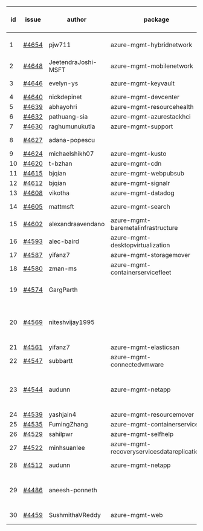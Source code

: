 | id | issue | author | package | assignee | bot advice | created date of issue | target release date | date from target |
| ------ | ------ | ------ | ------ | ------ | ------ | ------ | ------ | :-----: |
| 1 | [#4654](https://github.com/Azure/sdk-release-request/issues/4654) | pjw711 | azure-mgmt-hybridnetwork | ChenxiJiang333 | Attention to inconsistent tag | 10-13 | 11-24 |  |
| 2 | [#4648](https://github.com/Azure/sdk-release-request/issues/4648) | JeetendraJoshi-MSFT | azure-mgmt-mobilenetwork | ChenxiJiang333 |  | 10-13 | 11-24 |  |
| 3 | [#4646](https://github.com/Azure/sdk-release-request/issues/4646) | evelyn-ys | azure-mgmt-keyvault | ChenxiJiang333 | new comment. | 10-13 | 10-27 |  |
| 4 | [#4640](https://github.com/Azure/sdk-release-request/issues/4640) | nickdepinet | azure-mgmt-devcenter | ChenxiJiang333 |  | 10-12 | 10-27 |  |
| 5 | [#4639](https://github.com/Azure/sdk-release-request/issues/4639) | abhayohri | azure-mgmt-resourcehealth | ChenxiJiang333 |  | 10-12 | 10-27 |  |
| 6 | [#4632](https://github.com/Azure/sdk-release-request/issues/4632) | pathuang-sia | azure-mgmt-azurestackhci | ChenxiJiang333 |  | 10-12 | 10-27 |  |
| 7 | [#4630](https://github.com/Azure/sdk-release-request/issues/4630) | raghumunukutla | azure-mgmt-support | ChenxiJiang333 |  | 10-12 | 10-27 |  |
| 8 | [#4627](https://github.com/Azure/sdk-release-request/issues/4627) | adana-popescu |  | ChenxiJiang333 | duplicated issue  <br> | 10-09 | 10-27 |  |
| 9 | [#4624](https://github.com/Azure/sdk-release-request/issues/4624) | michaelshikh07 | azure-mgmt-kusto | ChenxiJiang333 |  | 10-09 | 10-27 |  |
| 10 | [#4620](https://github.com/Azure/sdk-release-request/issues/4620) | t-bzhan | azure-mgmt-cdn | ChenxiJiang333 |  | 10-08 | 10-27 |  |
| 11 | [#4615](https://github.com/Azure/sdk-release-request/issues/4615) | bjqian | azure-mgmt-webpubsub | ChenxiJiang333 |  | 10-07 | 10-27 |  |
| 12 | [#4612](https://github.com/Azure/sdk-release-request/issues/4612) | bjqian | azure-mgmt-signalr | ChenxiJiang333 |  | 10-07 | 10-27 |  |
| 13 | [#4608](https://github.com/Azure/sdk-release-request/issues/4608) | vikotha | azure-mgmt-datadog | ChenxiJiang333 |  | 10-06 | 10-27 |  |
| 14 | [#4605](https://github.com/Azure/sdk-release-request/issues/4605) | mattmsft | azure-mgmt-search | ChenxiJiang333 | new comment. | 10-03 | 10-27 |  |
| 15 | [#4602](https://github.com/Azure/sdk-release-request/issues/4602) | alexandraavendano | azure-mgmt-baremetalinfrastructure | ChenxiJiang333 |  | 10-02 | 10-27 |  |
| 16 | [#4593](https://github.com/Azure/sdk-release-request/issues/4593) | alec-baird | azure-mgmt-desktopvirtualization | ChenxiJiang333 |  | 09-28 | 10-27 |  |
| 17 | [#4587](https://github.com/Azure/sdk-release-request/issues/4587) | yifanz7 | azure-mgmt-storagemover | ChenxiJiang333 |  | 09-28 | 10-27 |  |
| 18 | [#4580](https://github.com/Azure/sdk-release-request/issues/4580) | zman-ms | azure-mgmt-containerservicefleet | ChenxiJiang333 |  | 09-26 | 10-27 |  |
| 19 | [#4574](https://github.com/Azure/sdk-release-request/issues/4574) | GargParth |  | ChenxiJiang333 | duplicated issue  <br> HoldOn | 09-26 | 10-27 |  |
| 20 | [#4569](https://github.com/Azure/sdk-release-request/issues/4569) | niteshvijay1995 |  | ChenxiJiang333 | duplicated issue  <br> Attention to inconsistent tag | 09-26 | 10-27 |  |
| 21 | [#4561](https://github.com/Azure/sdk-release-request/issues/4561) | yifanz7 | azure-mgmt-elasticsan | ChenxiJiang333 |  | 09-25 | 10-27 |  |
| 22 | [#4547](https://github.com/Azure/sdk-release-request/issues/4547) | subbartt | azure-mgmt-connectedvmware | ChenxiJiang333 | new comment. | 09-22 | 10-27 |  |
| 23 | [#4544](https://github.com/Azure/sdk-release-request/issues/4544) | audunn | azure-mgmt-netapp | ChenxiJiang333 | duplicated issue  <br> Attention to inconsistent tag | 09-21 | 10-27 |  |
| 24 | [#4539](https://github.com/Azure/sdk-release-request/issues/4539) | yashjain4 | azure-mgmt-resourcemover | ChenxiJiang333 |  | 09-21 | 10-27 |  |
| 25 | [#4535](https://github.com/Azure/sdk-release-request/issues/4535) | FumingZhang | azure-mgmt-containerservice | ChenxiJiang333 |  | 09-21 | 10-27 |  |
| 26 | [#4529](https://github.com/Azure/sdk-release-request/issues/4529) | sahilpwr | azure-mgmt-selfhelp | ChenxiJiang333 |  | 09-20 | 10-27 |  |
| 27 | [#4522](https://github.com/Azure/sdk-release-request/issues/4522) | minhsuanlee | azure-mgmt-recoveryservicesdatareplication | ChenxiJiang333 | FirstBeta | 09-13 | 10-27 |  |
| 28 | [#4512](https://github.com/Azure/sdk-release-request/issues/4512) | audunn | azure-mgmt-netapp | ChenxiJiang333 | duplicated issue  <br> | 09-08 | 10-27 |  |
| 29 | [#4486](https://github.com/Azure/sdk-release-request/issues/4486) | aneesh-ponneth |  | ChenxiJiang333 | duplicated issue  <br> FirstBeta HoldOn | 08-31 | 09-22 |  |
| 30 | [#4459](https://github.com/Azure/sdk-release-request/issues/4459) | SushmithaVReddy | azure-mgmt-web | ChenxiJiang333 | MultiAPI HoldOn | 08-23 | 09-22 |  |
